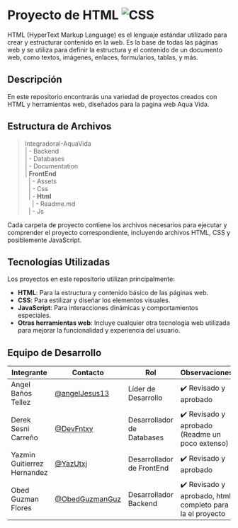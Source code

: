 # Proyecto de HTML  ![CSS]( https://img.shields.io/badge/HTML5-E34F26?style=for-the-badge&logo=html5&logoColor=white)

HTML (HyperText Markup Language) es el lenguaje estándar utilizado para crear y estructurar contenido en la web. Es la base de todas las páginas web y se utiliza para definir la estructura y el contenido de un documento web, como textos, imágenes, enlaces, formularios, tablas, y más.


## Descripción

En este repositorio encontrarás una variedad de proyectos creados con HTML y herramientas web, diseñados para la pagina web Aqua Vida.

## Estructura de Archivos
> IntegradoraI-AquaVida<br>
> | - Backend <br> 
> | - Databases<br>
> | - Documentation<br>
>| **FrontEnd** <br>
>&nbsp;&nbsp;| - Assets <br>
>&nbsp;&nbsp;| - Css <br>
>&nbsp;&nbsp;| - **Html** <br>
>&nbsp;&nbsp;&nbsp;&nbsp;| - Readme.md<br>
>&nbsp;&nbsp;| - Js

Cada carpeta de proyecto contiene los archivos necesarios para ejecutar y comprender el proyecto correspondiente, incluyendo archivos HTML, CSS y posiblemente JavaScript.

## Tecnologías Utilizadas

Los proyectos en este repositorio utilizan principalmente:

- **HTML**: Para la estructura y contenido básico de las páginas web.
- **CSS**: Para estilizar y diseñar los elementos visuales.
- **JavaScript**: Para interacciones dinámicas y comportamientos especiales.
- **Otras herramientas web**: Incluye cualquier otra tecnología web utilizada para mejorar la funcionalidad y experiencia del usuario.

## Equipo de Desarrollo

|Integrante|Contacto|Rol|Observaciones|
|------------|--------|---|---|
|Angel Baños Tellez|[@angelJesus13](https://github.com/angelJesus13)|Líder de Desarrollo|✔️  Revisado y aprobado|
|Derek Sesni Carreño|[@DevFntxy](https://github.com/DevFntxy)|Desarrollador de Databases|✔️  Revisado y aprobado (Readme un poco extenso)|
|Yazmin Guitierrez Hernandez|[@YazUtxj](https://github.com/YazUtxj)|Desarrollador de FrontEnd|✔️  Revisado y aprobado|
|Obed Guzman Flores|[@ObedGuzmanGuz](https://github.com/ObedGuzmanGuz)|Desarrollador Backend|✔️  Revisado y aprobado, html completo para la el proyecto|
